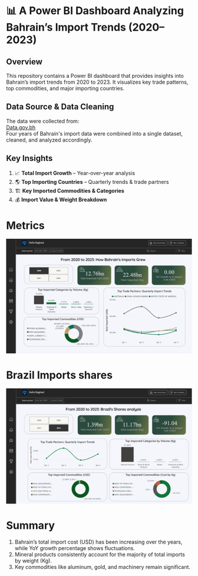 # 📊 A Power BI Dashboard Analyzing Bahrain’s Import Trends (2020–2023)  

## Overview  
This repository contains a Power BI dashboard that provides insights into Bahrain’s import trends from 2020 to 2023. It visualizes key trade patterns, top commodities, and major importing countries.  

## Data Source & Data Cleaning  
The data were collected from:  
[Data.gov.bh](https://www.data.gov.bh/explore/?disjunctive.theme&sort=modified&q=import)  
Four years of Bahrain's import data were combined into a single dataset, cleaned, and analyzed accordingly.  

## Key Insights  
1. 📈 **Total Import Growth** – Year-over-year analysis  
2. 🌎 **Top Importing Countries** – Quarterly trends & trade partners  
3. 🏗 **Key Imported Commodities & Categories**  
4. 💰 **Import Value & Weight Breakdown**  


# Metrics
![](Main_dashboard.png)
# Brazil Imports shares
![](Brazil_Dashboard.png)

# Summary
1. Bahrain’s total import cost (USD) has been increasing over the years, while YoY growth percentage shows fluctuations.
2. Mineral products consistently account for the majority of total imports by weight (Kg).
3. Key commodities like aluminum, gold, and machinery remain significant.
